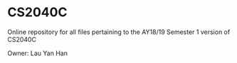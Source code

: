 # CS2040C

Online repository for all files pertaining to the AY18/19 Semester 1 version of CS2040C

Owner: Lau Yan Han
